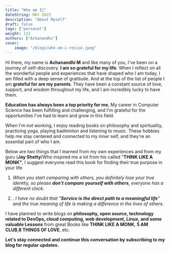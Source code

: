 ```yaml
---
title: "Who am I🤔"
dateString: MAY 2023
description: "About Myself"
draft: false
tags: ["personal"]
weight: 123
authors: ["Achanandhi"]
cover:
    image: "/blogs/who-am-i-resize.jpeg"
---
```


Hi there, my name is **Achanandhi M** and like many of you, I've been on a journey of self-discovery. **I am so grateful for my life**. When I reflect on all the wonderful people and experiences that have shaped who I am today, I am filled with a deep sense of gratitude. And at the top of the list of people I am **grateful for are my parents**. They have been a constant source of love, support, and wisdom throughout my life, and I am incredibly lucky to have them.

**Education has always been a top priority for me**, My career in Computer Science has been fulfilling and challenging, and I'm grateful for the opportunities I've had to learn and grow in this field.

When I'm not working, I enjoy reading books on philosophy and spirituality, practicing yoga, playing badminton and listening to music. These hobbies help me stay centered and connected to my inner self, and they're an essential part of who I am.

Below are two things that I learned from my own experiences and from my guru (**Jay Shetty**)Who inspired me a lot from his called "**THINK LIKE A MONK"**, I suggest everyone read this book for finding their true purpose in your life

1. _When you start comparing with others, you definitely lose your true identity, so please **don't compare yourself with others**, everyone has a different clock._

3. _. I have no doubt that "**Service is the direct path to a meaningful life**" and the true meaning of life is making a difference in the lives of others_.

I have planned to write blogs on **philosophy, open source, technology related to DevOps, cloud computing, web development, Linux, and some valuable Lessons** from great Books like **THINK LIKE A MONK**, **5 AM CLUB**,**8 THINGS OF LOVE**, etc.

**Let's stay connected and continue this conversation by subscribing to my blog for regular updates.**
